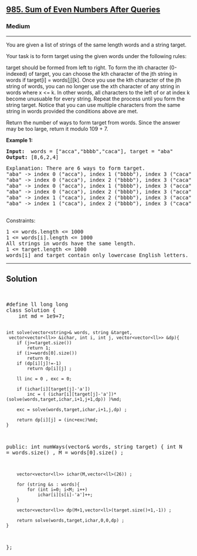 
<h2><a href="https://leetcode.com/problems/number-of-ways-to-form-a-target-string-given-a-dictionary/description/">985. Sum of Even Numbers After Queries</a></h2>
<h3>Medium</h3>
<hr>
<div><p>
You are given a list of strings of the same length words and a string target.

Your task is to form target using the given words under the following rules:

target should be formed from left to right.
To form the ith character (0-indexed) of target, you can choose the kth character of the jth string in words if target[i] = words[j][k].
Once you use the kth character of the jth string of words, you can no longer use the xth character of any string in words where x <= k. In other words, all characters to the left of or at index k become unusuable for every string.
Repeat the process until you form the string target.
Notice that you can use multiple characters from the same string in words provided the conditions above are met.

Return the number of ways to form target from words. Since the answer may be too large, return it modulo 109 + 7.
</p>


<p><strong>Example 1:</strong></p>
<pre><strong>Input:</strong>  words = ["acca","bbbb","caca"], target = "aba"
<strong>Output:</strong> [8,6,2,4]
</pre>
<pre>
Explanation: There are 6 ways to form target.
"aba" -> index 0 ("acca"), index 1 ("bbbb"), index 3 ("caca")
"aba" -> index 0 ("acca"), index 2 ("bbbb"), index 3 ("caca")
"aba" -> index 0 ("acca"), index 1 ("bbbb"), index 3 ("acca")
"aba" -> index 0 ("acca"), index 2 ("bbbb"), index 3 ("acca")
"aba" -> index 1 ("caca"), index 2 ("bbbb"), index 3 ("acca")
"aba" -> index 1 ("caca"), index 2 ("bbbb"), index 3 ("caca")
  </pre>
 

Constraints:
<pre>
1 <= words.length <= 1000
1 <= words[i].length <= 1000
All strings in words have the same length.
1 <= target.length <= 1000
words[i] and target contain only lowercase English letters.
</pre>
<hr>
 <h2><strong><b>Solution</b></strong></h2>
 <br>
 <pre>
#define ll long long
class Solution {
    int md = 1e9+7;

    int solve(vector<string>& words, string &target,
     vector<vector<ll>> &ichar, int i, int j, vector<vector<ll>> &dp){
        if (j>=target.size())
            return 1;
        if (i>=words[0].size())
            return 0;
        if (dp[i][j]!=-1)
            return dp[i][j] ;

        ll inc = 0 , exc = 0;

        if (ichar[i][target[j]-'a'])
            inc = ( (ichar[i][target[j]-'a'])*(solve(words,target,ichar,i+1,j+1,dp)) )%md;
        
        exc = solve(words,target,ichar,i+1,j,dp) ;

        return dp[i][j] = (inc+exc)%md;
    }

public:
    int numWays(vector<string>& words, string target) {
        int N = words.size() , M = words[0].size() ;

        vector<vector<ll>> ichar(M,vector<ll>(26)) ;

        for (string &s : words){
            for (int i=0; i<M; i++)
                ichar[i][s[i]-'a']++;
        }

        vector<vector<ll>> dp(M+1,vector<ll>(target.size()+1,-1)) ;

        return solve(words,target,ichar,0,0,dp) ;
    }
};
 </pre>

